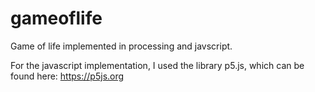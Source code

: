 # gameoflife
Game of life implemented in processing and javscript.

For the javascript implementation, I used the library p5.js, which can be found here: https://p5js.org

